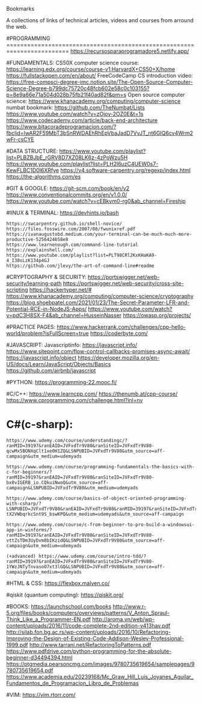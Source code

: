 Bookmarks

A collections of links of technical articles, videos and courses from arround the web.

#PROGRAMMING ========================================================================
	https://recursosparaprogramadore5.netlify.app/

#FUNDAMENTALS:
	CS50X computer science course:  https://learning.edx.org/course/course-v1:HarvardX+CS50+X/home
	https://fullstackopen.com/en/about/
	FreeCodeCamp CS introduction video:  https://free-compsci-degree-imc.notion.site/The-Open-Source-Computer-Science-Degree-b799dc75720c48fcb602e58c0c103155?p=8e9a66e71a504d028b75fb21f40ad82f&pm=s
	Open source computer science:  https://www.khanacademy.org/computing/computer-science
	numbat bookmark:  https://github.com/TheNumbat/Lists
	https://www.youtube.com/watch?v=zOjov-2OZ0E&t=1s
	https://www.codecademy.com/article/back-end-architecture
	https://www.bitacoradeprogramacion.com/?fbclid=IwAR2F59MbT3bSnRWDAEhRhEpVbaJadD7VvJT_nt6GIQ6cv4Wrm2wFr-csCYE

#DATA STRUCTURE:
	https://www.youtube.com/playlist?list=PLBZBJbE_rGRV8D7XZ08LK6z-4zPoWzu5H
	https://www.youtube.com/playlist?list=PLH2l6uzC4UEW0s7-KewFLBC1D0l6XRfye
	https://v4.software-carpentry.org/regexp/index.html
	https://the-algorithms.com/es

#GIT & GOOGLE:
	https://git-scm.com/book/en/v2
	https://www.conventionalcommits.org/en/v1.0.0/
	https://www.youtube.com/watch?v=cEBkvm0-rg0&ab_channel=Fireship

#lINUX & TERMINAL:
	https://devhints.io/bash

	https://swcarpentry.github.io/shell-novice/
	https://files.fosswire.com/2007/08/fwunixref.pdf
	https://ivanaugustobd.medium.com/your-terminal-can-be-much-much-more-productive-5256424658e8
	https://www.learnenough.com/command-line-tutorial
	https://explainshell.com/
	https://www.youtube.com/playlist?list=PLT98CRl2KxKHaKA9-4_I38sLzK134p4GJ
	https://github.com/jlevy/the-art-of-command-line#readme

#CRYPTOGRAPHY & SECURITY:
	https://portswigger.net/web-security/learning-path
	https://portswigger.net/web-security/cross-site-scripting
	https://hackertyper.net/#
	https://www.khanacademy.org/computing/computer-science/cryptography	
	https://blog.shoebpatel.com/2021/01/23/The-Secret-Parameter-LFR-and-Potential-RCE-in-NodeJS-Apps/
	https://www.youtube.com/watch?v=pdC3H8SX-F4&ab_channel=HusseinNasser
	https://owasp.org/projects/

#PRACTICE PAGES:
	https://www.hackerrank.com/challenges/cpp-hello-world/problem?isFullScreen=true
	https://coderbyte.com/
	

#JAVASCRIPT:
	Javascriptinfo:  https://javascript.info/
	https://www.sitepoint.com/flow-control-callbacks-promises-async-await/
	https://javascript.info/object
	https://developer.mozilla.org/en-US/docs/Learn/JavaScript/Objects/Basics
	https://github.com/airbnb/javascript

#PYTHON:
	https://programming-22.mooc.fi/

#C/C++:
	https://www.learncpp.com/
	https://thenumb.at/cpp-course/
	https://www.cprogramming.com/challenge.html?inl=nv

# C#(c-sharp):
	https://www.udemy.com/course/understandingc/?ranMID=39197&ranEAID=JVFxdTr9V80&ranSiteID=JVFxdTr9V80-qcwMx5BONXqClt1xe0H1ZQ&LSNPUBID=JVFxdTr9V80&utm_source=aff-campaign&utm_medium=udemyads

	https://www.udemy.com/course/programming-fundamentals-the-basics-with-c-for-beginners/?ranMID=39197&ranEAID=JVFxdTr9V80&ranSiteID=JVFxdTr9V80-bx0vIGERB_io.CQkuiNwoQ&utm_source=aff-campaign&LSNPUBID=JVFxdTr9V80&utm_medium=udemyads

	https://www.udemy.com/course/basics-of-object-oriented-programming-with-csharp/?LSNPUBID=JVFxdTr9V80&ranEAID=JVFxdTr9V80&ranMID=39197&ranSiteID=JVFxdTr9V80-tX2VWbqrkcSnt9S_bswKPQ&utm_medium=udemyads&utm_source=aff-campaign

	https://www.udemy.com/course/c-from-beginner-to-pro-build-a-windowsui-app-in-winforms/?ranMID=39197&ranEAID=JVFxdTr9V80&ranSiteID=JVFxdTr9V80-vttZsTDm3UyDvm8bIKzidQ&LSNPUBID=JVFxdTr9V80&utm_source=aff-campaign&utm_medium=udemyads

	(+advanced) https://www.udemy.com/course/intro-tdd/?ranMID=39197&ranEAID=JVFxdTr9V80&ranSiteID=JVFxdTr9V80-1YWzJNTyTnvasoO7xt3lGQ&LSNPUBID=JVFxdTr9V80&utm_source=aff-campaign&utm_medium=udemyads

#HTML & CSS:
	https://flexbox.malven.co/

#qiskit (quantum computing): 
	https://qiskit.org/

#BOOKS:
	https://launchschool.com/books
	http://www.r-5.org/files/books/computers/overviews/patterns/V_Anton_Spraul-Think_Like_a_Programmer-EN.pdf
	http://aroma.vn/web/wp-content/uploads/2016/11/code-complete-2nd-edition-v413hav.pdf	
	http://silab.fon.bg.ac.rs/wp-content/uploads/2016/10/Refactoring-Improving-the-Design-of-Existing-Code-Addison-Wesley-Professional-1999.pdf
	http://www.tarrani.net/RefactoringToPatterns.pdf
	https://www.pdfdrive.com/python-programming-for-the-absolute-beginner-d34494394.html
	https://ptgmedia.pearsoncmg.com/images/9780735619654/samplepages/9780735619654.pdf 
	https://www.academia.edu/20239168/Mc_Graw_Hill_Luis_Joyanes_Aguilar_Fundamentos_de_Programacion_Libro_de_Problemas

#VIM:
	https://vim.rtorr.com/

